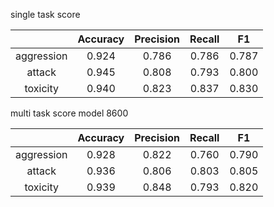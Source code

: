single task score

|            | Accuracy | Precision | Recall |  F1   |
| :--------: | :------: | :-------: | :----: | :---: |
| aggression |  0.924   |   0.786   | 0.786  | 0.787 |
|   attack   |  0.945   |   0.808   | 0.793  | 0.800 |
|  toxicity  |  0.940   |   0.823   | 0.837  | 0.830 |



multi task score                                                                                                                  model 8600

|            | Accuracy | Precision | Recall |  F1   |
| :--------: | :------: | :-------: | :----: | :---: |
| aggression |  0.928   |   0.822   | 0.760  | 0.790 |
|   attack   |  0.936   |   0.806   | 0.803  | 0.805 |
|  toxicity  |  0.939   |   0.848   | 0.793  | 0.820 |

